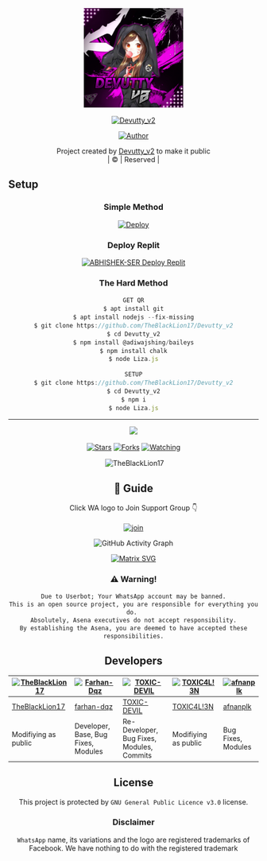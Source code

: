 
<div align="center">
  <img border-radius: 15px src="20210811_082543.jpg"width="200" height="200"/>
  <p align="center">
    
    
<a href="#"><img title="Devutty_v2" src="https://img.shields.io/badge/Devutty_v2-green?colorA=%23ff0000&colorB=%23017e40&style=for-the-badge"></a>
</p>
  <p align="center">
<a href=https://github.com/TheBlackLion17"><img title="Author" src="https://img.shields.io/badge/Author-(hunk!nd3 p4d4y41!-LIZAMWOL?color=blue&style=for-the-badge&logo=whatsapp"></a>
</p>
</div>
<p align="center">
Project created by <a href="https://github.com/TheBlackLion17">Devutty_v2</a> to make it public
    <br>
       | © |
        Reserved |
    <br> 
</p>

## Setup
<div align="center">

  ### Simple Method
  
[![Deploy](https://www.herokucdn.com/deploy/button.svg)](https://replit.com/@TheBlackLion17/Devuttyv2-5?v=1)

  
### Deploy Replit

<a href="[https://replit.com/github/TheBlackLion17/Devutty_v2](https://replit.com/@TheBlackLion17/Devuttyv2-5?v=1)"><img title="ABHISHEK-SER Deploy Replit" src="https://img.shields.io/badge/DEPLOY REPLIT-h?color=black&style=for-the-badge&logo=Replit"></a>

  
### The Hard Method
```js
GET QR
$ apt install git
$ apt install nodejs --fix-missing
$ git clone https://github.com/TheBlackLion17/Devutty_v2
$ cd Devutty_v2
$ npm install @adiwajshing/baileys
$ npm install chalk
$ node Liza.js
```
      
```js
SETUP
$ git clone https://github.com/TheBlackLion17/Devutty_v2
$ cd Devutty_v2
$ npm i
$ node Liza.js
```

----

  <p align="center">
  <a href="https://github.com/TheBlackLion17/Devutty_v2">
    
<a href="https:https://github.com/TheBlackLion17?tab=followers">
<img src="https://img.shields.io/github/repo-size/TheBlackLion17/Devutty_v2?color=green&label=Repo%20total%20size&style=plastic">
<p align="center">
<a href="https://github.com/TheBlackLion17/followers"
<img title="Followers" src="https://img.shields.io/github/followers/TheBlackLion17?color=blue&style=flat-square"></a>
<a href="https://github.com/TheBlackLion17/Devutty_v2/stargazers/"><img title="Stars" src="https://img.shields.io/github/stars/TheBlackLion17/Devutty_v2?color=blue&style=flat-square"></a>
<a href="https://github.com/TheBlackLion17/Devutty_v2/network/members"><img title="Forks" src="https://img.shields.io/github/forks/TheBlackLion17/Devutty_v2?color=blue&style=flat-square"></a>
<a href="https://github.com/TheBlackLion17/Devutty_v2/watchers"><img title="Watching" src="https://img.shields.io/github/watchers/TheBlackLion17/Devutty_v2?label=Watchers&color=blue&style=flat-square"></a>
</p>

<p align="center">
<p>&nbsp;<img align="center" src="https://github-readme-stats.vercel.app/api?username=TheBlackLion17&show_icons=true&theme=dark&locale=en" alt="TheBlackLion17" /></p>
    
## 📢 Guide
Click WA logo to Join Support Group 👇
    <br>
<br>
  [![join](https://github.com/TheBlackLion17/Devutty_v2/blob/master/WhatsAsena.png)](https://chat.whatsapp.com/BRPbS6JHUoCE480MpLLM5z)
  <div align="center">
       
  ![GitHub Activity Graph](https://activity-graph.herokuapp.com/graph?username=TheBlackLion17&bg_color=000000&color=4fff67&line=4fff67&point=ffffff&area=true&hide_border=true)
  </div>
 
  
  [![Matrix SVG](https://raw.githubusercontent.com/rodrigograca31/rodrigograca31/master/matrix.svg)](https://chat.whatsapp.com/BRPbS6JHUoCE480MpLLM5z)
                     
### ⚠️ Warning! 
```
Due to Userbot; Your WhatsApp account may be banned.
This is an open source project, you are responsible for everything you do. 
Absolutely, Asena executives do not accept responsibility.
By establishing the Asena, you are deemed to have accepted these responsibilities.
```

## Developers
  <div align="center">
    
[![TheBlackLion17](https://github.com/TheBlackLion17.png?size=100)](https://github.com/TheBlackLion17) | [![Farhan-Dqz](https://github.com/farhan-dqz.png?size=100)](https://github.com/farhan-dqz) | [![TOXIC-DEVIL](https://github.com/TOXIC-DEVIL.png?size=100)](https://github.com/TOXIC-DEVIL) |  [![TOXIC4L!3N](https://github.com/Alien-alfa.png?size=100)](https://github.com/AI-VIKI) | [![afnanplk](https://github.com/afnanplk.png?size=100)](https://github.com/afnanplk) 
----|----|----|----|----
[TheBlackLion17](https://github.com/TheBlackLion17) | [farhan-dqz](https://github.com/farhan-dqz) | [TOXIC-DEVIL](https://github.com/TOXIC-DEVIL) | [TOXIC4L!3N](https://github.com/AI-VIKI) | [afnanplk](https://github.com/afnanplk) 
Modifiying as public | Developer, Base, Bug Fixes, Modules| Re-Developer, Bug Fixes, Modules, Commits |  Modifiying  as   public | Bug Fixes, Modules 
  </div>
    


## License
This project is protected by `GNU General Public Licence v3.0` license.

### Disclaimer
`WhatsApp` name, its variations and the logo are registered trademarks of Facebook. We have nothing to do with the registered trademark
